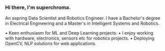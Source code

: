 ### Hi there, I'm superchroma.

An aspring Data Scientist and Robotics Engineer. I have a Bachelor's degree in Electrical Engineering and a Master's in Intelligent Systems and Robotics.

• Keen enthusiasm for ML and Deep Learning projects.
• I enjoy working with hardware, electronics, sensors etc for robotics projects.
• Deploying OpenCV, NLP solutions for web applications.
<!--
**superchroma/superchroma** is a ✨ _special_ ✨ repository because its `README.md` (this file) appears on your GitHub profile.

Here are some ideas to get you started:

- 🔭 I’m currently working on ...
- 🌱 I’m currently learning ...
- 👯 I’m looking to collaborate on ...
- 🤔 I’m looking for help with ...
- 💬 Ask me about ...
- 📫 How to reach me: ...
- 😄 Pronouns: ...
- ⚡ Fun fact: ...
-->
